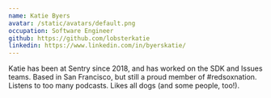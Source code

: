 ```yaml
---
name: Katie Byers
avatar: /static/avatars/default.png
occupation: Software Engineer
github: https://github.com/lobsterkatie
linkedin: https://www.linkedin.com/in/byerskatie/
---
```


Katie has been at Sentry since 2018, and has worked on the SDK and Issues teams. Based in San Francisco, but still a proud member of #redsoxnation. Listens to too many podcasts. Likes all dogs (and some people, too!).
